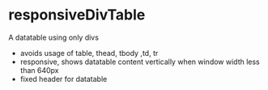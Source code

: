 # responsiveDivTable

A datatable using only divs

- avoids usage of table, thead, tbody ,td, tr 
- responsive, shows datatable content vertically when window width less than 640px
- fixed header for datatable